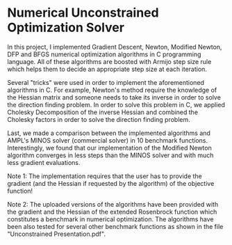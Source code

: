 # Numerical Unconstrained Optimization Solver

In this project, I implemented Gradient Descent, Newton, Modified Newton, DFP and BFGS numerical optimization algorithms in C programming language. All of these algorithms are boosted with Armijo step size rule which helps them to decide an appropriate step size at each iteration.

Several "tricks" were used in order to implement the aforementioned algorithms in C. For example, Newton's method require the knowledge of the Hessian matrix and someone needs to take its inverse in order to solve the direction finding problem. In order to solve this problem in C, we applied Cholesky Decomposition of the inverse Hessian and combined the Cholesky factors in order to solve the direction finding problem.

Last, we made a comparison between the implemented algorithms and AMPL's MINOS solver (commercial solver) in 10 benchmark functions. Interestingly, we found that our implementation of the Modified Newton algorithm converges in less steps than the MINOS solver and with much less gradient evaluations. 

Note 1: The implementation requires that the user has to provide the gradient (and the Hessian if requested by the algorithm) of the objective function!

Note 2: The uploaded versions of the algorithms have been provided with the gradient and the Hessian of the extended Rosenbrock function which constitutes a benchmark in numerical optimization. The algorithms have been also tested for several other benchmark functions as shown in the file "Unconstrained Presentation.pdf".  
